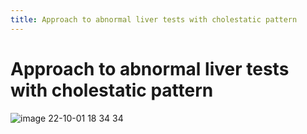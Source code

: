 ```yaml
---
title: Approach to abnormal liver tests with cholestatic pattern
---
```

# Approach to abnormal liver tests with cholestatic pattern

![image 22-10-01 18 34 34](https://i.imgur.com/IPxhX70.png)
